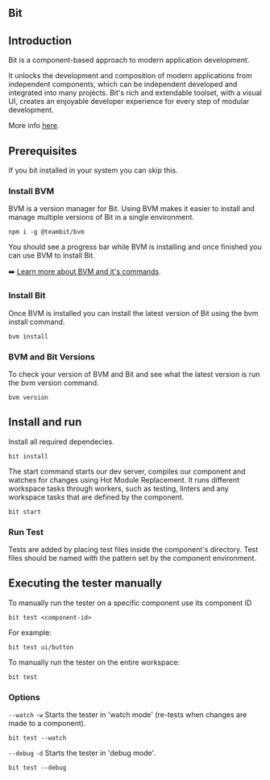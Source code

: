 Bit
-----

## Introduction

Bit is a component-based approach to modern application development.

It unlocks the development and composition of modern applications from independent components, which can be independent developed and integrated into many projects. Bit's rich and extendable toolset, with a visual UI, creates an enjoyable developer experience for every step of modular development. 

More info [here](https://harmony-docs.bit.dev/getting-started/installing-bit).

## Prerequisites

If you bit installed in your system you can skip this.

### Install BVM
BVM is a version manager for Bit. Using BVM makes it easier to install and manage multiple versions of Bit in a single environment.

```shell
npm i -g @teambit/bvm
```
You should see a progress bar while BVM is installing and once finished you can use BVM to install Bit.


➡️ [Learn more about BVM and it's commands](https://harmony-docs.bit.dev/reference/using-bvm).


### Install Bit
Once BVM is installed you can install the latest version of Bit using the bvm install command.

```shell
bvm install
```
### BVM and Bit Versions
To check your version of BVM and Bit and see what the latest version is run the bvm version command.

```shell
bvm version
```

## Install and run
Install all required dependecies.

```shell
bit install
```

The start command starts our dev server, compiles our component and watches for changes using Hot Module Replacement. It runs different workspace tasks through workers, such as testing, linters and any workspace tasks that are defined by the component.

```shell
bit start
```

### Run Test
Tests are added by placing test files inside the component's directory. Test files should be named with the pattern set by the component environment.

## Executing the tester manually
To manually run the tester on a specific component use its component ID

```shell
bit test <component-id>
```
For example:

```shell
bit test ui/button
```
To manually run the tester on the entire workspace:

```shell
bit test
```

### Options
`--watch` `-w`
Starts the tester in 'watch mode' (re-tests when changes are made to a component).

```shell
bit test --watch
```
`--debug` `-d`
Starts the tester in 'debug mode'.

```shell
bit test --debug
```
